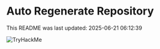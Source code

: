 # Auto Regenerate Repository

This README was last updated: 2025-06-21 06:12:39

 ![TryHackMe](https://tryhackme.com/badge/533634)